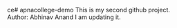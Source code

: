 ce# apnacollege-demo
This is my second github project.
<br>
Author: Abhinav Anand
I am updating it.
